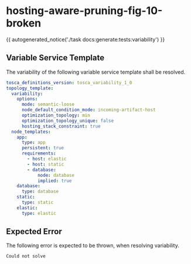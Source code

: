 # hosting-aware-pruning-fig-10-broken

{{ autogenerated_notice('./task docs:generate:tests:variability') }}


## Variable Service Template

The variability of the following variable service template shall be resolved.

```yaml linenums="1"
tosca_definitions_version: tosca_variability_1_0
topology_template:
  variability:
    options:
      mode: semantic-loose
      node_default_condition_mode: incoming-artifact-host
      optimization_topology: min
      optimization_topology_unique: false
      hosting_stack_constraint: true
  node_templates:
    app:
      type: app
      persistent: true
      requirements:
        - host: elastic
        - host: static
        - database:
            node: database
            implied: true
    database:
      type: database
    static:
      type: static
    elastic:
      type: elastic
```





## Expected Error

The following error is expected to be thrown, when resolving variability.

```text linenums="1"
Could not solve
```
